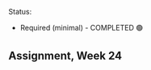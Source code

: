 Status:
- Required (minimal) - COMPLETED 🟢

Assignment, Week 24
----------------------------------------
